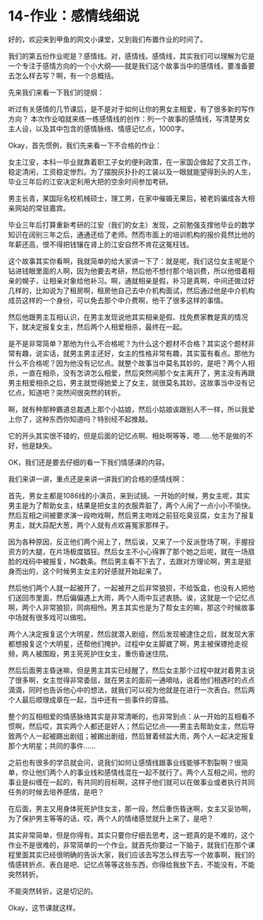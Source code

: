 # 14-作业：感情线细说

好的，欢迎来到甲鱼的网文小课堂，又到我们布置作业的时间了。

我们的第五份作业呢是？感情线。对，感情线。感情线，其实我们可以理解为它是一个专注于感情方向的一个小大纲——就是我们这个故事当中的感情线，要准备要去怎么样去写？啊，有一个总概括。

先来我们来看一下我们的提纲：

听过有关感情的几节课后，是不是对于如何让你的男女主相爱，有了很多新的写作方向？
本次作业咱就来练一练感情线的创作：列一个故事的感情线，写清楚男女主人设，以及其中包含的感情脉络、情感记忆点，1000字。

Okay，首先惯例，我们先来看一下不合格的作业：

女主江安，本科一毕业就靠着职工子女的便利政策，在一家国企做起了文员工作，稳定清闲，工资稳定惨烈。为了摆脱灰扑扑的工装以及一眼就能望得到头的人生，毕业三年后的江安决定利用大把的空余时间参加考研。

男主长青，某国际名校机械硕士，理工男，在家中催婚无果后，被老妈骗成各大相亲网站的常驻嘉宾。

毕业三年后打算重新考研的江安（我们的女主）发现，之前勉强支撑他毕业的数学知识在阔别三年之后，通通还给了老师。然而市面上的培训机构的报价竟然比他的年薪还高，恨不得把钱镶在肾上的江安自然不肯花这冤枉钱。

这个故事其实你看啊，我就简单的给大家讲一下了：就是呢，我们这位女主呢是个钻进钱眼里面的人啊，因为他要去考研，然后他不想付那个培训费，所以他借着相亲的幌子，让相亲对象给他补习。啊，通就相亲是假，补习是真啊，中间还做过好几样的，比如说为了租房啊，租房他自己去中介机构面试，然后通过他是中介机构成员这样的一个身份，可以免去那个中介费啊，他干了很多这样的事情。

然后他跟男主互相认识，在男主发现说他其实相亲是假、找免费家教是真的情况下，就决定报复女主，然后两个人相爱相杀，最终在一起。

是不是非常简单？那他为什么不合格呢？为什么这个题材不合格？其实这个题材非常有趣，说实话，就男主男主还好，女主的性格非常有趣，其实蛮有看点。那他为什么不合格呢？因为他没有记忆点。就整个故事当中莫名其妙的，是吧？两个人相杀，一直在相杀，没有怎讲怎么相爱，然后突然间那个女主离开了，男主没有再跟男主相爱相杀之后，男主就觉得她爱上了女主，就很莫名其妙。这故事当中没有记忆点，知道吧？突然间很突然的转折。

啊，就有种那种霸道总裁遇上那个小姑娘，然后小姑娘诶跟别人不一样，所以我爱上你了，这种东西你知道吗？特别经不起推敲。

它的开头其实很不错的，但是后面的记忆点啊、相处啊等等，嗯……他不是做的不好，他是缺失。

OK，我们还是要去仔细的看一下我们情感课的内容。

我们来讲一讲，重点还是来讲一讲我们的合格的感情线啊：

首先，男女主都是1086线的小演员，来到试镜。一开始的时候，男女主呢，其实男主是为了帮助女主，结果是把女主的衣服弄脏了，两个人闹了一点小小不愉快。然后互相之间被要求演一段吻戏啊，然后男主吻戏之前狂吃臭豆腐，女主为了报复男主，就大蒜配大葱，两个人就有点欢喜冤家那样子。

因为各种原因，反正他们两个闹上了，然后诶，又来了一个反派登场了啊，手握投资方的大腿，在片场极度猖狂。然后女主不小心得罪了那个她之后呢，就在一场扇脸的戏码中被报复，NG数条。然后男主看不下去了，去跟对方理论啊，男主是挺身而出的，这个时候男主女主的好感就开始起来了。

然后他们两个人就一起被开了，一起被开之后非常狼狈，不给饭盒，也没有人把他们送回市里面，然后偏偏遇上大雨，两个人雨中互述衷肠。诶，这就是一个记忆点啊，两个人非常狼狈，同病相怜。男主其实也是为了帮女主的嘛，那这个时候故事中场就有很多戏可以做啦。

两个人决定报复这个大明星，然后就潜入剧组，然后发现被逮住之后，就发现大家都想报复这个大明星，还帮他们掩护。过程中女主脚崴了啊，男主被保镖抢走视频，两人被围殴，男主死死护住女主，重伤昏迷住院。

然后后面男主昏迷嘛，但是男主其实已经醒了，然后女主那个过程中就对着男主说了很多啊，女主觉得非常委屈，就在男主的面前一通嘀咕，说着他们相遇时的点点滴滴，同时也告诉他心中的想法，就我们可以视为他就是在进行一次表白。然后两个人最后顺理成章在一起，当中还有一些事件的穿插。

整个的互相相爱的情感脉络其实是非常清晰的，也非常到点：从一开始的互相看不惯啊，然后哎，其实两个人都还是好人；然后记忆点——男主去帮助女主，然后导致两个人一起被踢出剧组；被踢出剧组，然后冒着倾盆大雨，两个人一起决定报复那个大明星；共同的事件……

之前也有很多的学员就会问，说我们如何让感情线跟事业线能够不割裂啊？很简单，你让他们两个人的事业线和感情线混在一起不就行了。两个人互相之间，他的事业是纠缠在一起的，有共同的目标啊，这样子他们就可以在做事业或者执行共同任务的时候去培养感情，是吧？

在后面，男主又用身体死死护住女主，那一段，然后重伤昏迷啊，女主又妥协啊，为了保护男主等等的话，哎，两个人的情绪感觉就升上来了，是吧？

其实非常简单，但是你得有。其实只要你仔细去思考，这一题真的是不难的，这个作业不是很难的，非常简单的一个作业。就首先你要过一下脑子，就我们在那个课程里面其实已经很明确的告诉大家，我们应该去写怎么样去写一个故事啊，我们的情感转折点、表白是吧、记忆点等等这些东西，你得给我放下去，不能没有，不能突然转折。

不能突然转折，这是切记的。

Okay，这节课就这样。
